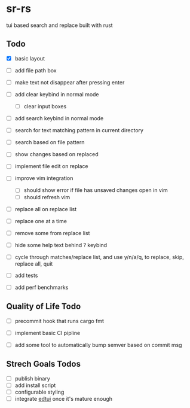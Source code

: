 # sr-rs
tui based search and replace built with rust



## Todo

- [x] basic layout
- [ ] add file path box
- [ ] make text not disappear after pressing enter
- [ ] add clear keybind in normal mode
    - [ ] clear input boxes
- [ ] add search keybind in normal mode
- [ ] search for text matching pattern in current directory
- [ ] search based on file pattern
- [ ] show changes based on replaced
- [ ] implement file edit on replace
- [ ] improve vim integration
    - [ ] should show error if file has unsaved changes open in vim
    - [ ] should refresh vim
- [ ] replace all on replace list
- [ ] replace one at a time
- [ ] remove some from replace list
- [ ] hide some help text behind ? keybind
- [ ] cycle through matches/replace list, and use y/n/a/q, to replace, skip, replace all, quit
- [ ] add tests
- [ ] add perf benchmarks


## Quality of Life Todo
- [ ] precommit hook that runs cargo fmt
- [ ] implement basic CI pipline
- [ ] add some tool to automatically bump semver based on commit msg


## Strech Goals Todos
- [ ] publish binary
- [ ] add install script
- [ ] configurable styling
- [ ] integrate [edtui](https://github.com/preiter93/edtui) once it's mature enough

